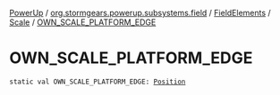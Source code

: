 [PowerUp](../../../index.md) / [org.stormgears.powerup.subsystems.field](../../index.md) / [FieldElements](../index.md) / [Scale](index.md) / [OWN_SCALE_PLATFORM_EDGE](./-o-w-n_-s-c-a-l-e_-p-l-a-t-f-o-r-m_-e-d-g-e.md)

# OWN_SCALE_PLATFORM_EDGE

`static val OWN_SCALE_PLATFORM_EDGE: `[`Position`](../../../org.stormgears.powerup.subsystems.navigator/-position/index.md)
